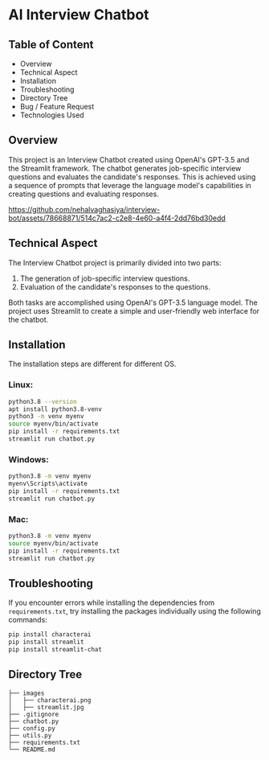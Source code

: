 # AI Interview Chatbot
## Table of Content

- Overview
- Technical Aspect
- Installation
- Troubleshooting
- Directory Tree
- Bug / Feature Request
- Technologies Used

## Overview
This project is an Interview Chatbot created using OpenAI's GPT-3.5 and the Streamlit framework. The chatbot generates job-specific interview questions and evaluates the candidate's responses. This is achieved using a sequence of prompts that leverage the language model's capabilities in creating questions and evaluating responses.


https://github.com/nehalvaghasiya/interview-bot/assets/78668871/514c7ac2-c2e8-4e60-a4f4-2dd76bd30edd


## Technical Aspect
The Interview Chatbot project is primarily divided into two parts:

1. The generation of job-specific interview questions.
2. Evaluation of the candidate's responses to the questions.

Both tasks are accomplished using OpenAI's GPT-3.5 language model. The project uses Streamlit to create a simple and user-friendly web interface for the chatbot.

## Installation

The installation steps are different for different OS.

### Linux:

```bash
python3.8 --version
apt install python3.8-venv
python3 -m venv myenv
source myenv/bin/activate
pip install -r requirements.txt
streamlit run chatbot.py
```

### Windows:

```bash
python3.8 -m venv myenv
myenv\Scripts\activate
pip install -r requirements.txt
streamlit run chatbot.py
```

### Mac:

```bash
python3.8 -m venv myenv
source myenv/bin/activate
pip install -r requirements.txt
streamlit run chatbot.py
```
## Troubleshooting

If you encounter errors while installing the dependencies from `requirements.txt`, try installing the packages individually using the following commands:

```bash
pip install characterai
pip install streamlit
pip install streamlit-chat
```



## Directory Tree
```
├── images
│   ├── characterai.png
│   ├── streamlit.jpg
├── .gitignore
├── chatbot.py
├── config.py
├── utils.py
├── requirements.txt
└── README.md
```





